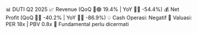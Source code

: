 📊 DUTI Q2 2025
📈 Revenue (QoQ 🔼🟢 19.4% | YoY 🔻🔴 -54.4%)
💰 Net Profit (QoQ 🔻🔴 -40.2% | YoY 🔻🔴 -86.9%)
💡 Cash Operasi: Negatif
🧮 Valuasi: PER 18x | PBV 0.8x
🧱 Fundamental perlu dicermati
